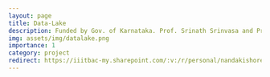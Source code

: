 ```yaml
---
layout: page
title: Data-Lake
description: Funded by Gov. of Karnataka. Prof. Srinath Srinvasa and Prof. Sridhar Mandyam are the other leads.
img: assets/img/datalake.png
importance: 1
category: project
redirect: https://iiitbac-my.sharepoint.com/:v:/r/personal/nandakishore_menon_iiitb_ac_in/Documents/Academics/Karnataka%20Datalake%20demo.mp4?csf=1&web=1&e=K3Cwt9&nav=eyJyZWZlcnJhbEluZm8iOnsicmVmZXJyYWxBcHAiOiJTdHJlYW1XZWJBcHAiLCJyZWZlcnJhbFZpZXciOiJTaGFyZURpYWxvZyIsInJlZmVycmFsQXBwUGxhdGZvcm0iOiJXZWIiLCJyZWZlcnJhbE1vZGUiOiJ2aWV3In19
---
```

